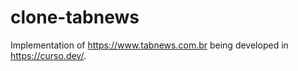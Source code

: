 # clone-tabnews

Implementation of https://www.tabnews.com.br being developed in https://curso.dev/.
